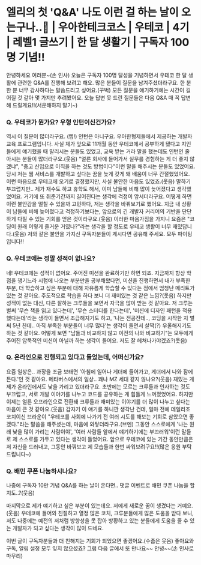 # 엘리의 첫 'Q&A' 나도 이런 걸 하는 날이 오는구나..🥺 | 우아한테크코스 | 우테코 | 4기 | 레벨1 글쓰기 | 한 달 생활기 | 구독자 100명 기념!!

안녕하세요 여러분~(손 인사)
오늘은 구독자 100명 달성을 기념하면서 우테코 한 달 생활에 관련한 Q&A를 진행해 보려고 해요. 
많은 분들이 질문을 남겨주셨더라구요. 한 분 한 분 너무 감사하다는 말씀드리고 싶어요.(꾸벅)
모든 질문을 얘기하기에는 시간이 길어질 것 같아 몇 가지만 추려봤어요. 
오늘 답변 못 드린 질문들은 다음 Q&A 때 꼭 답변해 드릴게요!!(서운해하지 말기~)

### Q. 우테코가 뭔가요? 우형 인턴이신건가요?

역시 이 질문이 많더라구요. (삡!) 인턴은 아니구요. 우아한형제들에서 제공하는 개발자 교육 프로그램입니다. 
사실 제가 앞으로 11개월 동안 우테코에서 공부하게 됐다고 지인들에게 얘기했을 때 말리시는 분들도 있었고, 교육 받는 거라 말을 했는데도 인턴인 줄 아시는 분들이 많더라구요.(웃음)
"얼른 회사에 들어가서 실무를 경험하는 게 더 좋지 않겠냐", "중고 신입으로 이직을 하는 것도 방법이다"이런 말을 해주시는 분들도 있었어요. 
당시 저는 웹 서비스를 개발하고 싶다는 꿈을 늦게 갖게 돼 배움이 너무 간절했었어요. 
이런 마음으로 우테코에 오기로 결정했지만, 사실 불안한 마음도 있었죠.(웃음)
말하기 부끄럽지만.. 제가 재수도 하고 휴학도 해서, 이미 남들에 비해 많이 늦어졌다고 생각했었어요.
거기에 또 취준기간까지 길어진다는 생각에 걱정이 앞서더라구요.
어떻게 하면 이런 불안감을 떨칠 수 있을까 고민하다, 저는 생각을 바꿔보기로 했어요.
지금 내 상황이 남들에 비해 늦어졌다고 걱정하기보다는, 앞으로의 긴 개발자 커리어의 기반을 단단하게 다질 수 있는 기회를 얻은 것이라구요.(웃음)
이러한 마음가짐을 가지니 요즘은 "코딩이 원래 이렇게 즐거운 거였나?"라는 생각을 할 정도로 우테코 생활이 너무 재밌답니다.(웃음)
저와 같은 불안을 가지신 구독자분들이 계시다면 공유해 주세요. 모두 파이팅입니다!!

### Q. 우테코에는 정말 성적이 없나요?

네! 우테코에는 성적이 없어요. 주어진 미션을 완료하기만 하면 되죠. 
지금까지 항상 학점을 챙기느라 시험에 나오는 부분만을 공부해왔다면, 미션을 진행하면서 내가 부족한 부분, 더 학습하고 싶은 부분에 대해 자유롭게 학습할 수 있다는 점에서 엄청난 메리트가 있는 것 같아요. 
주도적으로 학습을 하다 보니 더 재미있는 것 같은 느낌?(웃음)
하지만 성적이 없는 대신, 다른 잘하는 크루들을 보면서 자극을 많이 받는 것 같아요. 
저 크루는 벌써 '무슨 책을 읽고 있다는데', '무슨 스터디를 한다는데', '미션에 디자인 패턴을 적용했다는데'라는 생각이 들면서 조급해지기도 하고, '나는 전공잔데.., 코딩을 시작한 지 벌써 5년 찬데.. 아직 부족한 부분들이 너무 많다'는 생각이 들면서 살짝(?) 우울해지기도 하는 것 같아요. 
어떻게 보면 "남들과 비교하지 않고 이전의 나와 비교하기"는 모두에게 주어진 암묵적인 미션이 아닐까 하는 생각이 들어요. 
저도 잘 헤쳐나가야겠죠?(웃음)

### Q. 온라인으로 진행되고 있다고 들었는데, 어떠신가요?

요즘 일상은.. 과장을 조금 보태면 '아침에 일어나 게더에 들어가고, 게더에서 나와 잠에 든다.'인 것 같아요. 
메타버스에서의 일상.. 꽤나 MZ 세대 같지 않나요?(웃음)
재밌는 게 제가 온라인에서도 낯을 가리고 있더라구요. 
초반에는 모르는 크루들과 인사하는 것도 부끄럽고, 서로 개발 이야기를 나누고 코드를 공유하는 게 힘들게 느껴졌었어요. 
하지만 이제는 얼른 오프라인으로 전환돼 크루들과 재미있는 이야기를 더 많이 나누고 싶다는 마음이 큰 것 같아요.(웃음)
갑자기 이 얘기를 하니깐 생각난 건데, 얼마 전에 데일리조 코치이신 브라운이 "우테코를 사회에 나가기 전 여러 시도를 해보는 기회로 삼았으면 좋겠다."라는 말씀을 해주셨는데, 마음에 와닿더라구요.(브멘)
그동안 스스로에게 '나는 원래 낯을 많이 가리는 사람이야', '여러 사람들 앞에서 얘기하기에는 부끄러워'이런 말들로 제 스스로를 가두고 있다는 생각이 들었어요. 
앞으로 우테코에 있는 기간 동안만큼은 저 자신을 드러내고, 그동안 바꿔보고 제 모습들과 한번 싸워보려구요!!(많은 응원 부탁드립니다~)

### Q. 배민 쿠폰 나눔하시나요?

나중에 구독자 10만 기념 Q&A를 하는 날이 온다면.. 댓글 이벤트로 배민 쿠폰 나눔을 할지도..?(웃음)

마지막으로 제가 얘기하고 싶은 부분이 있는데요. 저에게 새로운 꿈이 생겼다는 거예요.(웃음)
우테코에 들어와 친절하고 열정 많은 코치, 크루분들에게 많은 도움을 받다 보니, 저도 나중에는 예전의 저처럼 방향성을 못 잡아 방황하고 있는 분들에게 도움을 줄 수 있는 개발자가 되고 싶다는 생각이 많이 드네요.

이번 글이 구독자분들과 더 친해지는 기회가 되었으면 좋겠어요.(수줍은 웃음)
좋아요와 구독, 알림 설정 모두 잊지 않으셨죠? 그럼 다음 글에서 또 만나요~~ 안녕~~(손 인사로 마무리)
